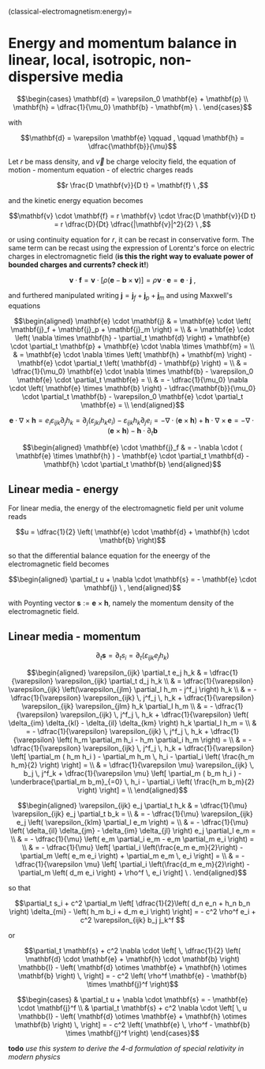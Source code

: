 (classical-electromagnetism:energy)=
# Energy and momentum balance in linear, local, isotropic, non-dispersive media

$$\begin{cases}
  \mathbf{d} = \varepsilon_0 \mathbf{e} + \mathbf{p} \\
  \mathbf{h} = \dfrac{1}{\mu_0} \mathbf{b} - \mathbf{m} \ .
\end{cases}$$

with 

$$\mathbf{d} = \varepsilon \mathbf{e} \qquad , \qquad \mathbf{h} = \dfrac{\mathbf{b}}{\mu}$$

Let $r$ be mass density, and $\vec{v}$ be charge velocity field, the equation of motion - momentum equation - of electric charges reads

$$r \frac{D \mathbf{v}}{D t} = \mathbf{f} \ ,$$

and the kinetic energy equation becomes

$$\mathbf{v} \cdot \mathbf{f} = r \mathbf{v} \cdot \frac{D \mathbf{v}}{D t} = r \dfrac{D}{Dt} \dfrac{|\mathbf{v}|^2}{2} \ ,$$

or using continuity equation for $r$, it can be recast in conservative form. The same term can be recast using the expression of Lorentz's force on electric charges in electromagnetic field (**is this the right way to evaluate power of bounded charges and currents? check it!**)

$$\mathbf{v} \cdot \mathbf{f} = \mathbf{v} \cdot \left[ \rho ( \mathbf{e} - \mathbf{b} \times \mathbf{v} ) \right] = \rho \mathbf{v} \cdot \mathbf{e} = \mathbf{e} \cdot \mathbf{j} \ ,$$

and furthered manipulated writing $\mathbf{j} = \mathbf{j}_f + \mathbf{j}_p + \mathbf{j}_m$ and using Maxwell's equations

$$\begin{aligned}
  \mathbf{e} \cdot \mathbf{j} 
  & = \mathbf{e} \cdot \left( \mathbf{j}_f + \mathbf{j}_p + \mathbf{j}_m \right) = \\
  & = \mathbf{e} \cdot \left( \nabla \times \mathbf{h} - \partial_t \mathbf{d} \right) + \mathbf{e} \cdot \partial_t \mathbf{p} + \mathbf{e} \cdot \nabla \times \mathbf{m} = \\
  & = \mathbf{e} \cdot \nabla \times \left( \mathbf{h} + \mathbf{m} \right) - \mathbf{e} \cdot \partial_t \left( \mathbf{d} - \mathbf{p} \right)  = \\
  & = \dfrac{1}{\mu_0} \mathbf{e} \cdot \nabla \times \mathbf{b} - \varepsilon_0 \mathbf{e} \cdot \partial_t \mathbf{e} = \\
  & = - \dfrac{1}{\mu_0} \nabla \cdot \left( \mathbf{e} \times \mathbf{b} \right) - \dfrac{\mathbf{b}}{\mu_0} \cdot \partial_t \mathbf{b} - \varepsilon_0 \mathbf{e} \cdot \partial_t \mathbf{e} = \\
\end{aligned}$$

$$\mathbf{e} \cdot \nabla \times \mathbf{h} = e_i \varepsilon_{ijk} \partial_j h_k = \partial_j \left( \varepsilon_{jki} h_k e_i \right) - \varepsilon_{ijk} h_k \partial_j e_i = - \nabla \cdot (\mathbf{e} \times \mathbf{h} ) + \mathbf{h} \cdot \nabla \times \mathbf{e} = - \nabla \cdot (\mathbf{e} \times \mathbf{h} ) - \mathbf{h} \cdot \partial_t \mathbf{b}$$

$$\begin{aligned}
  \mathbf{e} \cdot \mathbf{j}_f & = - \nabla \cdot ( \mathbf{e} \times \mathbf{h} ) - \mathbf{e} \cdot \partial_t \mathbf{d} - \mathbf{h} \cdot \partial_t \mathbf{b}
\end{aligned}$$

## Linear media - energy
For linear media, the energy of the electromagnetic field per unit volume reads

$$u = \dfrac{1}{2} \left( \mathbf{e} \cdot \mathbf{d} + \mathbf{h} \cdot \mathbf{b} \right)$$

so that the differential balance equation for the eneergy of the electromagnetic field becomes

$$\begin{aligned}
 \partial_t u + \nabla \cdot \mathbf{s} = - \mathbf{e} \cdot \mathbf{j} \ ,
\end{aligned}$$

with Poynting vector $\mathbf{s} := \mathbf{e} \times \mathbf{h}$, namely the momentum density of the electromagnetic field.

## Linear media - momentum

$$\partial_t \mathbf{s} = \partial_t s_i = \partial_t \left( \varepsilon_{ijk} e_j h_k \right)$$

$$\begin{aligned}
  \varepsilon_{ijk} \partial_t e_j h_k
  & = \dfrac{1}{\varepsilon} \varepsilon_{ijk} \partial_t d_j h_k \\
  & = \dfrac{1}{\varepsilon} \varepsilon_{ijk} \left(\varepsilon_{jlm} \partial_l h_m - j^f_j \right) h_k \\
  & = - \dfrac{1}{\varepsilon} \varepsilon_{ijk} \, j^f_j \, h_k + \dfrac{1}{\varepsilon} \varepsilon_{ijk} \varepsilon_{jlm} h_k \partial_l h_m \\
  & = - \dfrac{1}{\varepsilon} \varepsilon_{ijk} \, j^f_j \, h_k + \dfrac{1}{\varepsilon} \left( \delta_{im} \delta_{kl} - \delta_{il} \delta_{km} \right) h_k \partial_l h_m =  \\
  & = - \dfrac{1}{\varepsilon} \varepsilon_{ijk} \, j^f_j \, h_k + \dfrac{1}{\varepsilon} \left( h_m \partial_m h_i - h_m \partial_i h_m \right) =  \\
  & = - \dfrac{1}{\varepsilon} \varepsilon_{ijk} \, j^f_j \, h_k + \dfrac{1}{\varepsilon} \left[ \partial_m ( h_m  h_i ) - \partial_m h_m \, h_i - \partial_i \left( \frac{h_m h_m}{2} \right) \right] =  \\
  & = \dfrac{1}{\varepsilon \mu} \varepsilon_{ijk} \, b_j \, j^f_k + \dfrac{1}{\varepsilon \mu} \left[ \partial_m ( b_m  h_i ) - \underbrace{\partial_m b_m}_{=0} \, h_i - \partial_i \left( \frac{h_m b_m}{2} \right) \right] =  \\
\end{aligned}$$

$$\begin{aligned}
  \varepsilon_{ijk} e_j \partial_t h_k
  & =   \dfrac{1}{\mu} \varepsilon_{ijk} e_j \partial_t b_k = \\
  & = - \dfrac{1}{\mu} \varepsilon_{ijk} e_j \left( \varepsilon_{klm} \partial_l e_m \right) = \\
  & = - \dfrac{1}{\mu} \left( \delta_{il} \delta_{jm} - \delta_{im} \delta_{jl} \right) e_j \partial_l e_m =  \\
  & = - \dfrac{1}{\mu} \left( e_m \partial_i e_m - e_m \partial_m e_i \right) =  \\
  & = - \dfrac{1}{\mu} \left[ \partial_i \left(\frac{e_m e_m}{2}\right) -  \partial_m \left( e_m e_i \right) + \partial_m e_m \, e_i \right] = \\
  & = - \dfrac{1}{\varepsilon \mu} \left[ \partial_i \left(\frac{d_m e_m}{2}\right) - \partial_m \left( d_m e_i \right) + \rho^f \, e_i \right] \ .
\end{aligned}$$

so that

$$\partial_t s_i + c^2 \partial_m \left[ \dfrac{1}{2}\left( d_n e_n + h_n b_n \right) \delta_{mi} - \left( h_m b_i + d_m e_i \right) \right] = - c^2 \rho^f e_i + c^2 \varepsilon_{ijk} b_j j_k^f $$

or

$$\partial_t \mathbf{s} + c^2 \nabla \cdot \left[ \, \dfrac{1}{2} \left( \mathbf{d} \cdot \mathbf{e} + \mathbf{h} \cdot \mathbf{b} \right) \mathbb{I} - \left( \mathbf{d} \otimes \mathbf{e} + \mathbf{h} \otimes \mathbf{b} \right) \, \right] = - c^2 \left( \rho^f \mathbf{e} - \mathbf{b} \times \mathbf{j}^f \right)$$



$$\begin{cases}
& \partial_t u + \nabla \cdot \mathbf{s} = - \mathbf{e} \cdot \mathbf{j}^f \\
& \partial_t \mathbf{s} + c^2 \nabla \cdot \left[ \, u \mathbb{I} - \left( \mathbf{d} \otimes \mathbf{e} + \mathbf{h} \otimes \mathbf{b} \right) \, \right] = - c^2 \left( \mathbf{e} \, \rho^f - \mathbf{b} \times \mathbf{j}^f \right)
\end{cases}$$

**todo** *use this system to derive the 4-d formulation of special relativity in modern physics*

